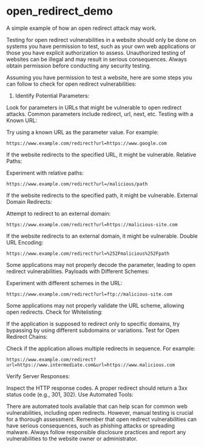 # open_redirect_demo
A simple example of how an open redirect attack may work. 

Testing for open redirect vulnerabilities in a website should only be done on systems you have permission to test, such as your own web applications or those you have explicit authorization to assess. Unauthorized testing of websites can be illegal and may result in serious consequences. Always obtain permission before conducting any security testing.

Assuming you have permission to test a website, here are some steps you can follow to check for open redirect vulnerabilities:

1. Identify Potential Parameters:

Look for parameters in URLs that might be vulnerable to open redirect attacks. Common parameters include redirect, url, next, etc.
Testing with a Known URL:

Try using a known URL as the parameter value. For example:


    https://www.example.com/redirect?url=https://www.google.com



If the website redirects to the specified URL, it might be vulnerable.
Relative Paths:

Experiment with relative paths:

    https://www.example.com/redirect?url=/malicious/path




If the website redirects to the specified path, it might be vulnerable.
External Domain Redirects:

Attempt to redirect to an external domain:

    https://www.example.com/redirect?url=https://malicious-site.com




If the website redirects to an external domain, it might be vulnerable.
Double URL Encoding:


    https://www.example.com/redirect?url=%252Fmalicious%252Fpath




Some applications may not properly decode the parameter, leading to open redirect vulnerabilities.
Payloads with Different Schemes:

Experiment with different schemes in the URL:

    https://www.example.com/redirect?url=ftp://malicious-site.com




Some applications may not properly validate the URL scheme, allowing open redirects.
Check for Whitelisting:

If the application is supposed to redirect only to specific domains, try bypassing by using different subdomains or variations.
Test for Open Redirect Chains:

Check if the application allows multiple redirects in sequence. For example:

    https://www.example.com/redirect?url=https://www.intermediate.com&url=https://www.malicious.com




Verify Server Responses:

Inspect the HTTP response codes. A proper redirect should return a 3xx status code (e.g., 301, 302).
Use Automated Tools:

There are automated tools available that can help scan for common web vulnerabilities, including open redirects. However, manual testing is crucial for a thorough assessment.
Remember that open redirect vulnerabilities can have serious consequences, such as phishing attacks or spreading malware. Always follow responsible disclosure practices and report any vulnerabilities to the website owner or administrator.
